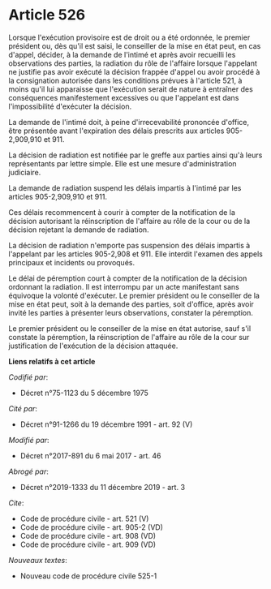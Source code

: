 # Article 526

Lorsque l'exécution provisoire est de droit ou a été ordonnée, le premier président ou, dès qu'il est saisi, le conseiller de
la mise en état peut, en cas d'appel, décider, à la demande de l'intimé et après avoir recueilli les observations des
parties, la radiation du rôle de l'affaire lorsque l'appelant ne justifie pas avoir exécuté la décision frappée d'appel ou
avoir procédé à la consignation autorisée dans les conditions prévues à l'article 521, à moins qu'il lui apparaisse que
l'exécution serait de nature à entraîner des conséquences manifestement excessives ou que l'appelant est dans l'impossibilité
d'exécuter la décision. 

La demande de l'intimé doit, à peine d'irrecevabilité prononcée d'office, être présentée avant l'expiration des délais
prescrits aux articles 905-2,909,910 et 911. 

La décision de radiation est notifiée par le greffe aux parties ainsi qu'à leurs représentants par lettre simple. Elle est
une mesure d'administration judiciaire. 

La demande de radiation suspend les délais impartis à l'intimé par les articles 905-2,909,910 et 911. 

Ces délais recommencent à courir à compter de la notification de la décision autorisant la réinscription de l'affaire au rôle
de la cour ou de la décision rejetant la demande de radiation. 

La décision de radiation n'emporte pas suspension des délais impartis à l'appelant par les articles 905-2,908 et 911. Elle
interdit l'examen des appels principaux et incidents ou provoqués. 

Le délai de péremption court à compter de la notification de la décision ordonnant la radiation. Il est interrompu par un
acte manifestant sans équivoque la volonté d'exécuter. Le premier président ou le conseiller de la mise en état peut, soit à
la demande des parties, soit d'office, après avoir invité les parties à présenter leurs observations, constater la
péremption. 

Le premier président ou le conseiller de la mise en état autorise, sauf s'il constate la péremption, la réinscription de
l'affaire au rôle de la cour sur justification de l'exécution de la décision attaquée.

**Liens relatifs à cet article**

_Codifié par_:

  - Décret n°75-1123 du 5 décembre 1975

_Cité par_:

  - Décret n°91-1266 du 19 décembre 1991 - art. 92 (V)

_Modifié par_:

  - Décret n°2017-891 du 6 mai 2017 - art. 46

_Abrogé par_:

  - Décret n°2019-1333 du 11 décembre 2019 - art. 3

_Cite_:

  - Code de procédure civile - art. 521 (V)
  - Code de procédure civile - art. 905-2 (VD)
  - Code de procédure civile - art. 908 (VD)
  - Code de procédure civile - art. 909 (VD)

_Nouveaux textes_:

  - Nouveau code de procédure civile 525-1

